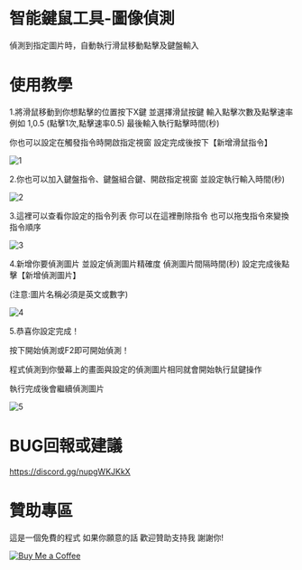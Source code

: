 # 智能鍵鼠工具-圖像偵測

偵測到指定圖片時，自動執行滑鼠移動點擊及鍵盤輸入

# 使用教學

1.將滑鼠移動到你想點擊的位置按下X鍵 並選擇滑鼠按鍵 輸入點擊次數及點擊速率 例如 1,0.5 (點擊1次,點擊速率0.5) 最後輸入執行點擊時間(秒) 

你也可以設定在觸發指令時開啟指定視窗 設定完成後按下【新增滑鼠指令】 


![1](https://github.com/user-attachments/assets/fd56a3b7-598f-4354-a3a6-de997b376cba)


2.你也可以加入鍵盤指令、鍵盤組合鍵、開啟指定視窗 並設定執行輸入時間(秒)


![2](https://github.com/user-attachments/assets/a482ae87-cdd4-4885-ae84-5f6926336c0c)


3.這裡可以查看你設定的指令列表 你可以在這裡刪除指令 也可以拖曳指令來變換指令順序


![3](https://github.com/user-attachments/assets/66cb5a92-8108-4532-95ec-ba2d2bef486f)


4.新增你要偵測圖片 並設定偵測圖片精確度 偵測圖片間隔時間(秒) 設定完成後點擊【新增偵測圖片】

(注意:圖片名稱必須是英文或數字)

![4](https://github.com/user-attachments/assets/51db1847-5342-439b-a087-4c4bacb953e7)


5.恭喜你設定完成！

按下開始偵測或F2即可開始偵測！

程式偵測到你螢幕上的畫面與設定的偵測圖片相同就會開始執行鼠鍵操作

執行完成後會繼續偵測圖片

![5](https://github.com/user-attachments/assets/fe111b96-2ff5-42d2-94c3-174d34a165d6)









# BUG回報或建議
https://discord.gg/nupgWKJKkX

# 贊助專區
這是一個免費的程式 如果你願意的話 歡迎贊助支持我 謝謝你!

[![Buy Me a Coffee](https://www.buymeacoffee.com/assets/img/custom_images/orange_img.png)](https://www.buymeacoffee.com/dreamtv)
